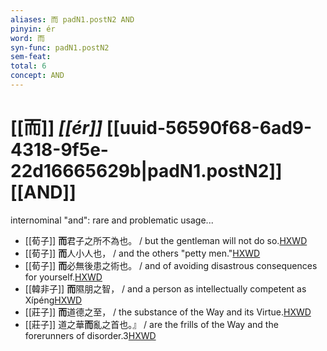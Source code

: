 ```yaml
---
aliases: 而 padN1.postN2 AND
pinyin: ér
word: 而
syn-func: padN1.postN2
sem-feat: 
total: 6
concept: AND 
---
```

# [[而]] *[[ér]]*  [[uuid-56590f68-6ad9-4318-9f5e-22d16665629b|padN1.postN2]] [[AND]]
internominal "and": rare and problematic usage...
 - [[荀子]] **而**君子之所不為也。 / but the gentleman will not do so.[HXWD](https://hxwd.org/textview.html?location=KR3a0002_tls_004-2a.13)
 - [[荀子]] **而**人小人也，
                     / and the others "petty men."[HXWD](https://hxwd.org/textview.html?location=KR3a0002_tls_004-3a.38)
 - [[荀子]] **而**必無後患之術也。
                     / and of avoiding disastrous consequences for yourself.[HXWD](https://hxwd.org/textview.html?location=KR3a0002_tls_007-4a.20)
 - [[韓非子]] **而**隰朋之智， / and a person as intellectually competent as Xípéng[HXWD](https://hxwd.org/textview.html?location=KR3c0005_tls_022-35a.3)
 - [[莊子]] **而**道德之至， / the substance of the Way and its Virtue.[HXWD](https://hxwd.org/textview.html?location=KR5c0126_tls_013-1a.29)
 - [[莊子]] 道之華**而**亂之首也。』 / are the frills of the Way and the forerunners of disorder.3[HXWD](https://hxwd.org/textview.html?location=KR5c0126_tls_022-2a.24)
